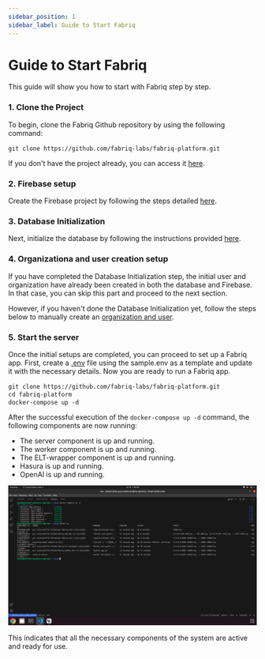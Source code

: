 ```yaml
---
sidebar_position: 1
sidebar_label: Guide to Start Fabriq
---
```


# Guide to Start Fabriq

This guide will show you how to start with Fabriq step by step.

### 1. Clone the Project

To begin, clone the Fabriq Github repository by using the following command:

```shell
git clone https://github.com/fabriq-labs/fabriq-platform.git
```
If you don't have the project already, you can access it [here](https://github.com/fabriq-labs/fabriq-platform/tree/master/).
### 2. Firebase setup
Create the Firebase project by following the steps detailed [here](./setup_firebase_project.md).
### 3. Database Initialization
Next, initialize the database by following the instructions provided [here](./init_database).
### 4. Organizationa and user creation setup
If you have completed the Database Initialization step, the initial user and organization have already been created in both the database and Firebase. In that case, you can skip this part and proceed to the next section.

However, if you haven't done the Database Initialization yet, follow the steps below to manually create an [organization and user](./org_setup).
### 5. Start the server
Once the initial setups are completed, you can proceed to set up a Fabriq app. First, create a [.env](https://github.com/fabriq-labs/fabriq-platform/blob/master/sample.env) file using the sample.env as a template and update it with the necessary details. Now you are ready to run a Fabriq app.

```shell
git clone https://github.com/fabriq-labs/fabriq-platform.git
cd fabriq-platform
docker-compose up -d
```

After the successful execution of the `docker-compose up -d` command, the following components are now running:

- The server component is up and running.
- The worker component is up and running.
- The ELT-wrapper component is up and running.
- Hasura is up and running.
- OpenAI is up and running.

![flyway_running](/img/fabriq_running.png)

This indicates that all the necessary components of the system are active and ready for use.